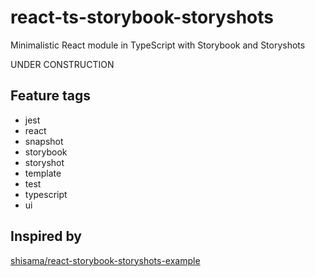 # react-ts-storybook-storyshots

Minimalistic React module in TypeScript with Storybook and Storyshots

UNDER CONSTRUCTION


## Feature tags

- jest
- react
- snapshot
- storybook
- storyshot
- template
- test
- typescript
- ui

## Inspired by

[shisama/react-storybook-storyshots-example](https://github.com/shisama/react-storybook-storyshots-example)